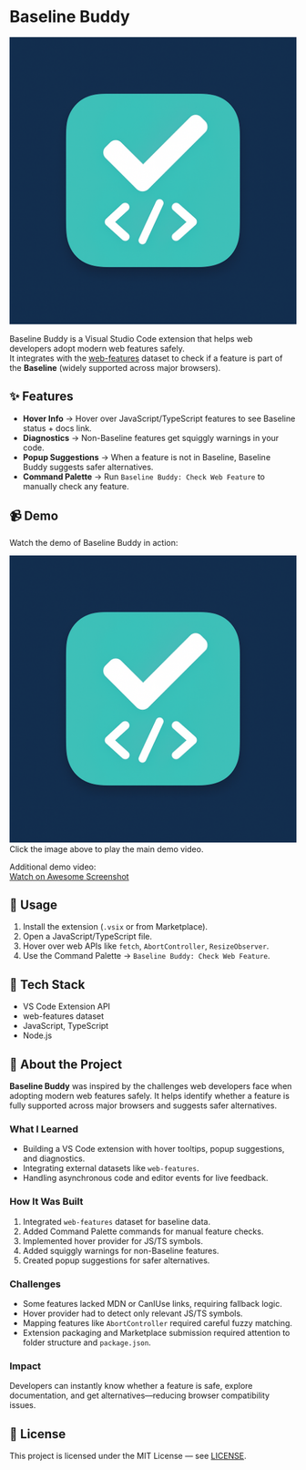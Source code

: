 # Baseline Buddy
![Baseline Buddy](https://github.com/moses-Dera/Baseline-Buddy/raw/main/images/buddy.png)

Baseline Buddy is a Visual Studio Code extension that helps web developers adopt modern web features safely.  
It integrates with the [web-features](https://www.npmjs.com/package/web-features) dataset to check if a feature is part of the **Baseline** (widely supported across major browsers).  

## ✨ Features
- **Hover Info** → Hover over JavaScript/TypeScript features to see Baseline status + docs link.  
- **Diagnostics** → Non-Baseline features get squiggly warnings in your code.  
- **Popup Suggestions** → When a feature is not in Baseline, Baseline Buddy suggests safer alternatives.  
- **Command Palette** → Run `Baseline Buddy: Check Web Feature` to manually check any feature.

## 📹 Demo
Watch the demo of Baseline Buddy in action:

[![Baseline Buddy Demo](https://github.com/moses-Dera/Baseline-Buddy/raw/main/images/buddy.png)](https://youtube.com/shorts/B8NESaa3SBI?feature=share)  
Click the image above to play the main demo video.

Additional demo video:  
[Watch on Awesome Screenshot](https://www.awesomescreenshot.com/video/44804500?key=f2630fae628ff693d2b30637a03ddc9f)

## 🚀 Usage
1. Install the extension (`.vsix` or from Marketplace).  
2. Open a JavaScript/TypeScript file.  
3. Hover over web APIs like `fetch`, `AbortController`, `ResizeObserver`.  
4. Use the Command Palette → `Baseline Buddy: Check Web Feature`.  

## 🔧 Tech Stack
- VS Code Extension API  
- web-features dataset  
- JavaScript, TypeScript  
- Node.js  

## 📝 About the Project
**Baseline Buddy** was inspired by the challenges web developers face when adopting modern web features safely. It helps identify whether a feature is fully supported across major browsers and suggests safer alternatives.  

### What I Learned
- Building a VS Code extension with hover tooltips, popup suggestions, and diagnostics.  
- Integrating external datasets like `web-features`.  
- Handling asynchronous code and editor events for live feedback.  

### How It Was Built
1. Integrated `web-features` dataset for baseline data.  
2. Added Command Palette commands for manual feature checks.  
3. Implemented hover provider for JS/TS symbols.  
4. Added squiggly warnings for non-Baseline features.  
5. Created popup suggestions for safer alternatives.  

### Challenges
- Some features lacked MDN or CanIUse links, requiring fallback logic.  
- Hover provider had to detect only relevant JS/TS symbols.  
- Mapping features like `AbortController` required careful fuzzy matching.  
- Extension packaging and Marketplace submission required attention to folder structure and `package.json`.

### Impact
Developers can instantly know whether a feature is safe, explore documentation, and get alternatives—reducing browser compatibility issues.

## 📜 License
This project is licensed under the MIT License — see [LICENSE](./LICENSE).
